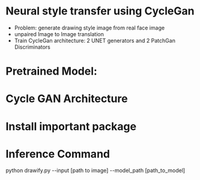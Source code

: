 # Neural style transfer using CycleGan
- Problem: generate drawing style image from real face image
- unpaired Image to Image translation
- Train CycleGan architecture: 2 UNET generators and 2 PatchGan Discriminators

# Pretrained Model:

# Cycle GAN Architecture

# Install important package

# Inference Command
python drawify.py --input [path to image] --model_path [path_to_model]
